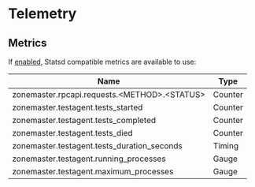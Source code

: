 # Telemetry

## Metrics

If [enabled][metrics feature], Statsd compatible metrics are available to use:

| Name                                           | Type    |
| ---------------------------------------------- | ------- |
| zonemaster.rpcapi.requests.\<METHOD>.\<STATUS> | Counter |
| zonemaster.testagent.tests_started             | Counter |
| zonemaster.testagent.tests_completed           | Counter |
| zonemaster.testagent.tests_died                | Counter |
| zonemaster.testagent.tests_duration_seconds    | Timing  |
| zonemaster.testagent.running_processes         | Gauge   |
| zonemaster.testagent.maximum_processes         | Gauge   |


[metrics feature]: Installation.md#d1-metrics
